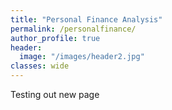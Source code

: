 ```yaml
---
title: "Personal Finance Analysis"
permalink: /personalfinance/
author_profile: true
header:
  image: "/images/header2.jpg"
classes: wide
---
```


Testing out new page